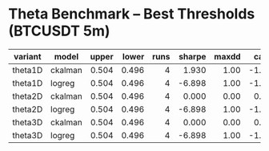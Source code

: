 # Theta Benchmark – Best Thresholds (BTCUSDT 5m)

| variant | model | upper | lower | runs | sharpe | maxdd | cagr | total_return | trades | fees |
|---|---|---:|---:|---:|---:|---:|---:|---:|---:|---:|
| theta1D | ckalman | 0.504 | 0.496 | 4 | 1.930 | 1.00 | -1.00 | -1.00 | 262 | 22.46 |
| theta1D | logreg | 0.504 | 0.496 | 4 | -6.898 | 1.00 | -1.00 | -1.00 | 120 | 13.45 |
| theta2D | ckalman | 0.504 | 0.496 | 4 | 0.000 | 0.00 | 0.00 | 0.00 | 0 | 0.00 |
| theta2D | logreg | 0.504 | 0.496 | 4 | -6.898 | 1.00 | -1.00 | -1.00 | 120 | 13.45 |
| theta3D | ckalman | 0.504 | 0.496 | 4 | 0.000 | 0.00 | 0.00 | 0.00 | 0 | 0.00 |
| theta3D | logreg | 0.504 | 0.496 | 4 | -6.898 | 1.00 | -1.00 | -1.00 | 120 | 13.45 |
